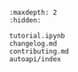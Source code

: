 ```{include} readme.md

```

```{toctree}
:maxdepth: 2
:hidden:

tutorial.ipynb
changelog.md
contributing.md
autoapi/index
```
